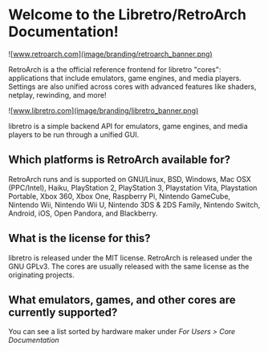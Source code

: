 # Welcome to the Libretro/RetroArch Documentation!

![www.retroarch.com](image/branding/retroarch_banner.png)

RetroArch is a the official reference frontend for libretro "cores": applications that include emulators, game engines, and media players. Settings are also unified across cores with advanced features like shaders, netplay, rewinding, and more!

![www.libretro.com](image/branding/libretro_banner.png)

libretro is a simple backend API for emulators, game engines, and media players to be run through a unified GUI.

## Which platforms is RetroArch available for?
RetroArch runs and is supported on GNU/Linux, BSD, Windows, Mac OSX (PPC/Intel), Haiku, PlayStation 2, PlayStation 3, Playstation Vita, Playstation Portable, Xbox 360, Xbox One, Raspberry Pi, Nintendo GameCube, Nintendo Wii, Nintendo Wii U, Nintendo 3DS & 2DS Family, Nintendo Switch, Android, iOS, Open Pandora, and Blackberry.

## What is the license for this?
libretro is released under the MIT license. RetroArch is released under the GNU GPLv3. The cores are usually released with the same license as the originating projects.

## What emulators, games, and other cores are currently supported?
You can see a list sorted by hardware maker under *For Users > Core Documentation*
